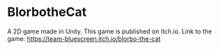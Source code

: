 # BlorbotheCat

A 2D game made in Unity. This game is published on itch.io. Link to the game: https://team-bluescreen.itch.io/blorbo-the-cat
